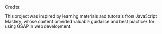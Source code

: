 Credits:

This project was inspired by learning materials and tutorials from JavaScript Mastery, whose content provided valuable guidance and best practices for using GSAP in web development.
